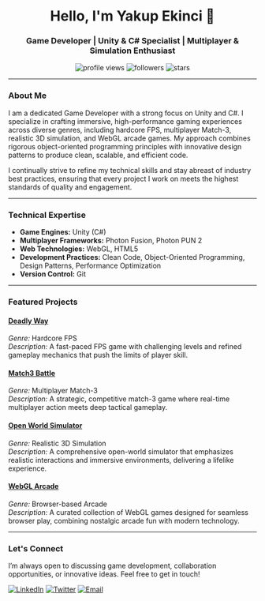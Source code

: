 <h1 align="center">Hello, I'm Yakup Ekinci 👋</h1>
<h3 align="center">Game Developer | Unity & C# Specialist | Multiplayer & Simulation Enthusiast</h3>

<p align="center">
  <img src="https://komarev.com/ghpvc/?username=yakupekinci&color=blueviolet" alt="profile views" />
  <img src="https://img.shields.io/github/followers/yakupekinci?style=social" alt="followers" />
  <img src="https://img.shields.io/github/stars/yakupekinci?style=social" alt="stars" />
</p>

---

### About Me

I am a dedicated Game Developer with a strong focus on Unity and C#. I specialize in crafting immersive, high-performance gaming experiences across diverse genres, including hardcore FPS, multiplayer Match-3, realistic 3D simulation, and WebGL arcade games. My approach combines rigorous object-oriented programming principles with innovative design patterns to produce clean, scalable, and efficient code.

I continually strive to refine my technical skills and stay abreast of industry best practices, ensuring that every project I work on meets the highest standards of quality and engagement.

---

### Technical Expertise

- **Game Engines:** Unity (C#)
- **Multiplayer Frameworks:** Photon Fusion, Photon PUN 2
- **Web Technologies:** WebGL, HTML5
- **Development Practices:** Clean Code, Object-Oriented Programming, Design Patterns, Performance Optimization
- **Version Control:** Git

---

### Featured Projects

#### [Deadly Way](https://github.com/yakupekinci/DeadlyWay)
*Genre:* Hardcore FPS  
*Description:* A fast-paced FPS game with challenging levels and refined gameplay mechanics that push the limits of player skill.

#### [Match3 Battle](https://github.com/yakupekinci/Match3Battle)
*Genre:* Multiplayer Match-3  
*Description:* A strategic, competitive match-3 game where real-time multiplayer action meets deep tactical gameplay.

#### [Open World Simulator](https://github.com/yakupekinci/OpenWorldSim)
*Genre:* Realistic 3D Simulation  
*Description:* A comprehensive open-world simulator that emphasizes realistic interactions and immersive environments, delivering a lifelike experience.

#### [WebGL Arcade](https://github.com/yakupekinci/WebGLArcade)
*Genre:* Browser-based Arcade  
*Description:* A curated collection of WebGL games designed for seamless browser play, combining nostalgic arcade fun with modern technology.

---

### Let's Connect

I’m always open to discussing game development, collaboration opportunities, or innovative ideas. Feel free to get in touch!

[![LinkedIn](https://img.shields.io/badge/-LinkedIn-0077B5?style=for-the-badge&logo=linkedin&logoColor=white)](https://linkedin.com/in/yakupekinci)
[![Twitter](https://img.shields.io/badge/-Twitter-1DA1F2?style=for-the-badge&logo=twitter&logoColor=white)](https://twitter.com/yakupekinci)
[![Email](https://img.shields.io/badge/-Email-D14836?style=for-the-badge&logo=gmail&logoColor=white)](mailto:yakup@example.com)
